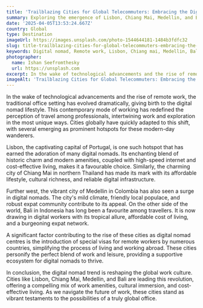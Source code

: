 ```yaml
---
title: 'Trailblazing Cities for Global Telecommuters: Embracing the Digital Nomad Revolution'
summary: Exploring the emergence of Lisbon, Chiang Mai, Medellin, and Bali as leading hotspots for digital nomads, this article delves into how these cities are reshaping the future of work and travel.
date: '2025-04-05T13:53:24.667Z'
country: Global
type: Destination
imageUrl: https://images.unsplash.com/photo-1544644181-1484b3fdfc32
slug: title-trailblazing-cities-for-global-telecommuters-embracing-the-digital-nomad-revolution
keywords: Digital nomad, Remote work, Lisbon, Chiang mai, Medellin, Bali, International, Worldwide, Global destinations, World travel, Destinations, Places to visit, Travel guide, Vacation spots, Best places
photographer:
  name: Ishan Seefromthesky
  url: https://unsplash.com
excerpt: In the wake of technological advancements and the rise of remote work, the traditional office setting has evolved dramatically, giving birth to the...
imageAlt: 'Trailblazing Cities for Global Telecommuters: Embracing the Digital Nomad Revolution - Destination Guide | Photo by Ishan ...'
---
```


In the wake of technological advancements and the rise of remote work, the traditional office setting has evolved dramatically, giving birth to the digital nomad lifestyle. This contemporary mode of working has redefined the perception of travel among professionals, intertwining work and exploration in the most unique ways. Cities globally have quickly adapted to this shift, with several emerging as prominent hotspots for these modern-day wanderers.

Lisbon, the captivating capital of Portugal, is one such hotspot that has earned the adoration of many digital nomads. Its enchanting blend of historic charm and modern amenities, coupled with high-speed internet and cost-effective living, makes it a favourable choice. Similarly, the charming city of Chiang Mai in northern Thailand has made its mark with its affordable lifestyle, cultural richness, and reliable digital infrastructure.

Further west, the vibrant city of Medellin in Colombia has also seen a surge in digital nomads. The city's mild climate, friendly local populace, and robust expat community contribute to its appeal. On the other side of the world, Bali in Indonesia has long been a favourite among travellers. It is now drawing in digital workers with its tropical allure, affordable cost of living, and a burgeoning expat network.

A significant factor contributing to the rise of these cities as digital nomad centres is the introduction of special visas for remote workers by numerous countries, simplifying the process of living and working abroad. These cities personify the perfect blend of work and leisure, providing a supportive ecosystem for digital nomads to thrive.

In conclusion, the digital nomad trend is reshaping the global work culture. Cities like Lisbon, Chiang Mai, Medellin, and Bali are leading this revolution, offering a compelling mix of work amenities, cultural immersion, and cost-effective living. As we navigate the future of work, these cities stand as vibrant testaments to the possibilities of a truly global office.
